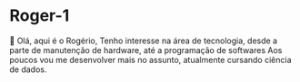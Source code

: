 # Roger-1
👋 Olá, aqui é o Rogério, Tenho interesse na área de tecnologia, desde a parte de manutenção de hardware, até a programação de softwares Aos poucos vou me desenvolver mais no assunto, atualmente cursando ciência de dados.

